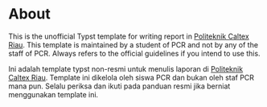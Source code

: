 # About

This is the unofficial Typst template for writing report in [Politeknik Caltex Riau](https://pcr.ac.id). This template is maintained by a student of PCR and not by any of the staff of PCR. Always refers to the official guidelines if you intend to use this.

Ini adalah template typst non-resmi untuk menulis laporan di [Politeknik Caltex Riau](https://pcr.ac.id). Template ini dikelola oleh siswa PCR dan bukan oleh staf PCR mana pun. Selalu periksa dan ikuti pada panduan resmi jika berniat menggunakan template ini.
